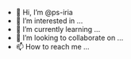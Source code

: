 - 👋 Hi, I’m @ps-iria
- 👀 I’m interested in ...
- 🌱 I’m currently learning ...
- 💞️ I’m looking to collaborate on ...
- 📫 How to reach me ...

<!---
ps-iria/ps-iria is a ✨ special ✨ repository because its `README.md` (this file) appears on your GitHub profile.
You can click the Preview link to take a look at your changes.
--->
